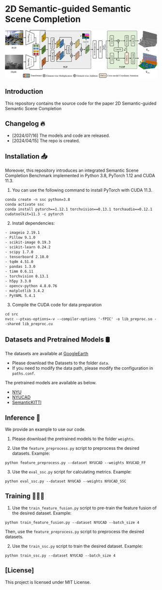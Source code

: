 # 2D Semantic-guided Semantic Scene Completion
<p align="center"> 
<img src="images/Overview.png">
</p>

## Introduction

This repository contains the source code for the paper 2D Semantic-guided Semantic Scene Completion

## Changelog 🔥

- [2024/07/16] The models and code are released.
- [2024/04/15] The repo is created.

## Installation 📥

Moreover, this repository introduces an integrated Semantic Scene Completion Benchmark implemented in Python 3.8, PyTorch 1.12 and CUDA 11.3. 

1. You can use the following command to install PyTorch with CUDA 11.3. 
```
conda create -n ssc python=3.8
conda activate ssc
conda install pytorch==1.12.1 torchvision==0.13.1 torchaudio==0.12.1 cudatoolkit=11.3 -c pytorch
```

2. Install dependencies:
```
- imageio 2.19.1
- Pillow 9.1.0
- scikit-image 0.19.3
- scikit-learn 0.24.2
- scipy 1.7.0
- tensorboard 2.10.0
- tqdm 4.51.0
- pandas 1.3.0
- timm 0.6.11
- torchvision 0.13.1
- h5py 3.3.0
- opencv-python 4.8.0.76
- matplotlib 3.4.2
- PyYAML 5.4.1
```

3. Compile the CUDA code for data preparation
``` 
cd src
nvcc --ptxas-options=-v --compiler-options '-fPIC' -o lib_preproc.so --shared lib_preproc.cu
```

## Datasets and Pretrained Models 🛢️

The datasets are available at [GoogleEarth](https://drive.google.com/drive/folders/1Oc1s6fhosjmmsjTyLUtYztJN7V5GudKW?usp=sharing)
+ Please download the Datasets to the folder `data`.
+ If you need to modify the data path, please modify the configuration in `paths.conf`.

The pretrained models are available as below.
+ [NYU](https://drive.google.com/drive/folders/1HKGPzniCtPYJL4RMMbBi1XcQYM45m6ue?usp=sharing)
+ [NYUCAD](https://drive.google.com/drive/folders/1LOE-FZdvyRQwAKLoNz0lgSaRmnm8_MeH?usp=sharing)
+ [SemanticKITTI](https://drive.google.com/drive/folders/1mSxRUNJe9XK9TFx9TesHSkWE2cp4hgFn?usp=sharing)

## Inference 🚩

We provide an example to use our code.
1. Please download the pretrained models to the folder `weights`.

2. Use the `feature_preprocess.py` script to preprocess the desired datasets. Example: 
``` 
python feature_preprocess.py --dataset NYUCAD --weights NYUCAD_FF
```

3. Use the `eval_ssc.py` script for calculating metrics. Example:
``` 
python eval_ssc.py --dataset NYUCAD --weights NYUCAD_SSC
```

## Training 👩🏽‍💻

1. Use the `train_feature_fusion.py` script to pre-train the feature fusion of the desired dataset. Example: 
``` 
python train_feature_fusion.py --dataset NYUCAD --batch_size 4
```
Then, use the `feature_preprocess.py` script to preprocess the desired datasets. 

2. Use the `train_ssc.py` script to train the desired dataset. Example:
``` 
python train_ssc.py --dataset NYUCAD --batch_size 4
```

## [License]
This project is licensed under MIT License.

